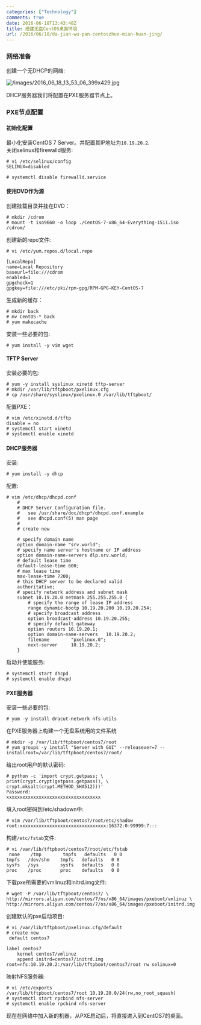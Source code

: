 ```yaml
---
categories: ["Technology"]
comments: true
date: 2016-06-18T13:43:48Z
title: 搭建无盘CentOS桌面环境
url: /2016/06/18/da-jian-wu-pan-centoszhuo-mian-huan-jing/
---
```


### 网络准备
创建一个无DHCP的网络:    

![/images/2016_06_18_13_53_06_399x429.jpg](/images/2016_06_18_13_53_06_399x429.jpg)    

DHCP服务器我们将配置在PXE服务器节点上。    

### PXE节点配置
#### 初始化配置
最小化安装CentOS 7 Server。并配置其IP地址为`10.19.20.2`.    
关闭selinux和firewalld服务:    

```
# vi /etc/selinux/config 
SELINUX=disabled

# systemctl disable firewalld.service
```
#### 使用DVD作为源
创建挂载目录并挂在DVD：    

```
# mkdir /cdrom
# mount -t iso9660 -o loop ./CentOS-7-x86_64-Everything-1511.iso /cdrom/
```
创建新的repo文件:    

```
# vi /etc/yum.repos.d/local.repo

[LocalRepo]
name=Local Repository
baseurl=file:///cdrom
enabled=1
gpgcheck=1
gpgkey=file:///etc/pki/rpm-gpg/RPM-GPG-KEY-CentOS-7
```
生成新的缓存：    

```
# mkdir back
# mv CentOS-* back
# yum makecache
```
安装一些必要的包:    

```
# yum install -y vim wget
```

#### TFTP Server
安装必要的包:    

```
# yum -y install syslinux xinetd tftp-server
# mkdir /var/lib/tftpboot/pxelinux.cfg 
# cp /usr/share/syslinux/pxelinux.0 /var/lib/tftpboot/ 
```
配置PXE：    

```
# vim /etc/xinetd.d/tftp 
disable = no
# systemctl start xinetd
# systemctl enable xinetd
```
#### DHCP服务器
安装:    

```
# yum install -y dhcp
```
配置:    

```
# vim /etc/dhcp/dhcpd.conf
    #
    # DHCP Server Configuration file.
    #   see /usr/share/doc/dhcp*/dhcpd.conf.example
    #   see dhcpd.conf(5) man page
    #
    # create new
    
    # specify domain name
    option domain-name "srv.world";
    # specify name server's hostname or IP address
    option domain-name-servers dlp.srv.world;
    # default lease time
    default-lease-time 600;
    # max lease time
    max-lease-time 7200;
    # this DHCP server to be declared valid
    authoritative;
    # specify network address and subnet mask
    subnet 10.19.20.0 netmask 255.255.255.0 {
        # specify the range of lease IP address
        range dynamic-bootp 10.19.20.200 10.19.20.254;
        # specify broadcast address
        option broadcast-address 10.19.20.255;
        # specify default gateway
        option routers 10.19.20.1;
        option domain-name-servers   10.19.20.2;
        filename        "pxelinux.0";
        next-server     10.19.20.2;
    }
```
启动并使能服务:    

```
# systemctl start dhcpd 
# systemctl enable dhcpd 
```
#### PXE服务器
安装一些必要的包:    

```
# yum -y install dracut-network nfs-utils
```
在PXE服务器上构建一个无盘系统用的文件系统

```
# mkdir -p /var/lib/tftpboot/centos7/root 
# yum groups -y install "Server with GUI" --releasever=7 --installroot=/var/lib/tftpboot/centos7/root/
```
给出root用户的默认密码:    

```
# python -c 'import crypt,getpass; \ 
print(crypt.crypt(getpass.getpass(), \
crypt.mksalt(crypt.METHOD_SHA512)))' 
Password:
xxxxxxxxxxxxxxxxxxxxxxxxxxxxxxxxxxx
```
填入root密码到/etc/shadown中:    

```
# vim /var/lib/tftpboot/centos7/root/etc/shadow
root:xxxxxxxxxxxxxxxxxxxxxxxxxxxxxxxx:16372:0:99999:7:::
```
构建`/etc/fstab`文件:    

```
# vi /var/lib/tftpboot/centos7/root/etc/fstab
 none    /tmp        tmpfs   defaults   0 0
tmpfs   /dev/shm    tmpfs   defaults   0 0
sysfs   /sys        sysfs   defaults   0 0
proc    /proc       proc    defaults   0 0
```
下载pxe所需要的vmlinuz和initrd.img文件:    

```
# wget -P /var/lib/tftpboot/centos7/ \
http://mirrors.aliyun.com/centos/7/os/x86_64/images/pxeboot/vmlinuz \
http://mirrors.aliyun.com/centos/7/os/x86_64/images/pxeboot/initrd.img
```

创建默认的pxe启动项目:    

```
# vi /var/lib/tftpboot/pxelinux.cfg/default
# create new
 default centos7

label centos7
    kernel centos7/vmlinuz
    append initrd=centos7/initrd.img root=nfs:10.19.20.2:/var/lib/tftpboot/centos7/root rw selinux=0 
```

映射NFS服务器:    

```
# vi /etc/exports
/var/lib/tftpboot/centos7/root 10.19.20.0/24(rw,no_root_squash)
# systemctl start rpcbind nfs-server 
# systemctl enable rpcbind nfs-server 
```

现在在网络中加入新的机器，从PXE启动后，将直接进入到CentOS7的桌面。    
